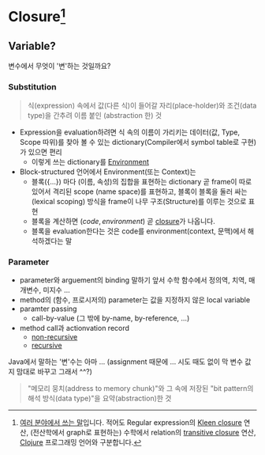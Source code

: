 # Closure[^closure]

## Variable?

변수에서 무엇이 '변'하는 것일까요?

### Substitution

> 식(expression) 속에서 값(다른 식)이 들어갈 자리(place-holder)와 조건(data type)을 간추려 이름 붙인 (abstraction 한)  것

- Expression을 evaluation하려면 식 속의 이름이 가리키는 데이터(값, Type, Scope 따위)를 찾아 볼 수 있는 dictionary(Compiler에서 symbol table로 구현)가 있으면 편리
  - 이렇게 쓰는 dictionary를 [Environment](https://mitp-content-server.mit.edu/books/content/sectbyfn/books_pres_0/6515/sicp.zip/full-text/book/book-Z-H-10.html#%_sec_1.1.2)
- Block-structured 언어에서 Environment(또는 Context)는
  - 블록($\{...\}$) 마다 (이름, 속성)의 집합을 표현하는 dictionary 곧 frame이 따로 있어서 격리된 scope (name space)를 표현하고, 블록이 블록을 둘러 싸는 (lexical scoping) 방식을 frame이 나무 구조(Structure)를 이루는 것으로 표현
  - 블록을 계산하면 $(code, environment)$ 곧 [closure][closure]가 나옵니다.
  - 블록을 evaluation한다는 것은 code를 environment(context, 문맥)에서 해석하겠다는 말

### Parameter

- parameter와 arguement의 binding 말하기 앞서 수학 함수에서 정의역, 치역, 매개변수, 미지수 ...
- method의 (함수, 프로시저의) parameter는 값을 지정하지 않은 local variable
- paramter passing
  - call-by-value (그 밖에 by-name, by-reference, ...)
- method call과 actionvation record
  - [non-recursive](https://www.inf.unibz.it/~calvanese/teaching/04-05-ip/lecture-notes/uni10/node18.html)
  - [recursive](https://www.inf.unibz.it/~calvanese/teaching/04-05-ip/lecture-notes/uni10/node19.html)

Java에서 말하는 '변'수는 아마 ... (assignment 때문에 ... 시도 때도 없이 막 변수 값 지 맘대로 바꾸고 그래서 ^^?)

> "메모리 뭉치(address to memory chunk)"와 그 속에 저장된 "bit pattern의 해석 방식(data type)"을 요약(abstraction)한 것

[closure]: https://en.wikipedia.org/wiki/Closure_(computer_programming)
[^closure]: [여러 분야에서 쓰는 말](https://en.wikipedia.org/wiki/Closure)입니다.
적어도 Regular expression의 [Kleen closure](https://en.wikipedia.org/wiki/Kleene_star) 연산,
(전산학에서 graph로 표현하는) 수학에서 relation의 [transitive closure](https://en.wikipedia.org/wiki/Transitive_closure) 연산,
[Clojure](https://clojure.org/) 프로그래밍 언어와 구분합니다.
